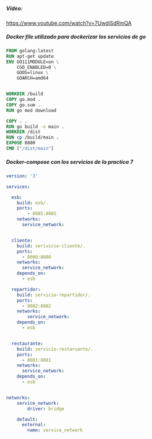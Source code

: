 ##### Vídeo:

https://www.youtube.com/watch?v=7UwdiSdRmQA



##### Docker file utilizado para dockerizar los servicios de go

```dockerfile
FROM golang:latest
RUN apt-get update
ENV GO111MODULE=on \
    CGO_ENABLED=0 \
    GOOS=linux \
    GOARCH=amd64


WORKDIR /build
COPY go.mod .
COPY go.sum .
RUN go mod download

COPY . .
RUN go build -o main .
WORKDIR /dist
RUN cp /build/main .
EXPOSE 8080
CMD ["/dist/main"]
```



##### Docker-compose con los servicios de la practica 7

```yaml
version: '3'

services:

  esb:
    build: esb/.
    ports:
        - 8085:8085
    networks:
      service_network:


  cliente:
    build: serivicio-cliente/.
    ports:
      - 8080:8080
    networks:
      service_network:
    depends_on:
      - esb

  repartidor:
    build: servicio-repartidor/.
    ports:
      - 8082:8082
    networks:
        service_network:
    depends_on:
      - esb


  restaurante:
    build: servicio-restaruante/.
    ports:
      - 8081:8081
    networks:
      service_network:
    depends_on:
      - esb


networks:
    service_network:
        driver: bridge

    default:
      external:
        name: service_network
```


